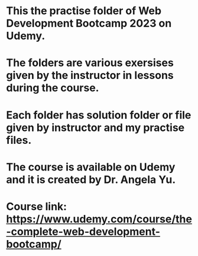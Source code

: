 # This the practise folder of Web Development Bootcamp 2023 on Udemy.
# The folders are various exersises given by the instructor in lessons during the course.
# Each folder has solution folder or file given by instructor and my practise files.

# The course is available on Udemy and it is created by Dr. Angela Yu.
# Course link: https://www.udemy.com/course/the-complete-web-development-bootcamp/